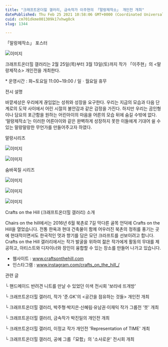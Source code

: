 ```yaml
---
title: "크래프트온더힐 갤러리, 금속작가 이주현의 「말랑제작소」 개인전 개최"
datePublished: Thu Feb 25 2021 10:58:06 GMT+0000 (Coordinated Universal Time)
cuid: cm701dkme001309k17xhwg8ck
slug: 1344

---
```



「말랑제작소」 포스터

![이미지](https://cdn.hashnode.com/res/hashnode/image/upload/v1739251386831/9619ba4d-36cd-42ab-bd68-91f0aca367a5.png)

크래프트온더힐 갤러리는 2월 25일(목)부터 3월 13일(토)까지 작가 「이주현」의 <말랑제작소> 개인전을 개최한다.

* 운영시간 : 화~토요일 11:00~19:00 / 일ㆍ월요일 휴무

전시 설명

바깥세상은 우리에게 끊임없는 성취와 성장을 요구한다. 우리는 지금의 모습과 다음 단계로의 도약 사이에서 어린 시절의 불안감과 같은 감정을 가진다. 하지만 우리는 곰인형이나 담요의 포근함을 원하는 어린아이의 마음을 어른의 모습 뒤에 숨길 수밖에 없다. ‘말랑제작소’는 이러한 어른아이와 같은 완벽하게 성장하지 못한 이들에게 기대어 쉴 수 있는 말랑말랑한 무언가를 만들어주고자 하였다.

말랑시리즈

![이미지](https://cdn.hashnode.com/res/hashnode/image/upload/v1739251389207/7fc7c41d-13a3-4925-a1de-01429ec5d11a.jpeg)

![이미지](https://cdn.hashnode.com/res/hashnode/image/upload/v1739251391595/da6d5b7a-7650-4958-8b85-b62a3538d259.jpeg)

숨바꼭질 시리즈

![이미지](https://cdn.hashnode.com/res/hashnode/image/upload/v1739251393695/7437c403-6ac7-4a60-a05c-517d2c4ba2fd.jpeg)

![이미지](https://cdn.hashnode.com/res/hashnode/image/upload/v1739251395859/a261c6f4-c5bc-44b4-9edd-055531270c44.jpeg)

![이미지](https://cdn.hashnode.com/res/hashnode/image/upload/v1739251397656/34eb111d-1246-41c8-b3c9-0881fdd650e4.jpeg)

Crafts on the Hill (크래프트온더힐 갤러리) 소개

Chairs on the hill에서는 2016년 6월 북촌로 7길 막다른 골목 언덕에 Crafts on the Hill을 열었습니다. 전통 한옥과 현대 건축물이 함께 어우러진 북촌의 정취를 풍기는 곳에 현대적이면서도 한국적인 멋과 향기를 담은 모던 크라프트를 선보이려고 합니다. Crafts on the Hill 갤러리에서는 작가 발굴을 위하여 젊은 작가에게 활동의 무대를 제공하고, 아티스트와 디자이너와 장인이 융합할 수 있는 장소를 만들어 나가고 있습니다.

- 웹사이트 : www.craftsonthehill.com
- 인스타그램 : www.instagram.com/crafts_on_the_hill_/

관련 글

└ 핸드메이드 반려견 니트를 만날 수 있었던 이색 전시회 '보리네 뜨개방'

└ 크래프트온더힐 갤러리, 작가 '준.GK'의 <공간을 점유하는 것들> 개인전 개최

└ 크래프트온더힐 갤러리, 박주형·박지은·신혜림·유남권·이재익 작가 그룹전 '붓' 개최

└ 크래프트온더힐 갤러리, 금속작가 박진일의 개인전 개최

└ 크래프트온더힐 갤러리, 이정교 작가 개인전 'Representation of TIME' 개최

└ 크래프트온더힐 갤러리, 공예 그룹「묘합」의 '소사로운' 전시회 개최